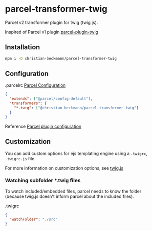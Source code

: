 # parcel-transformer-twig

Parcel v2 transformer plugin for twig (twig.js).

Inspired of Parcel v1 plugin [parcel-plugin-twig](https://github.com/arnorhs/parcel-plugin-twig) 

## Installation

```sh
npm i -D christian-beckmann/parcel-transformer-twig
```

## Configuration

.parcelrc [Parcel Configuration](https://parceljs.org/features/plugins/#.parcelrc)

```json
{
  "extends": ["@parcel/config-default"],
  "transformers": {
    "*.twig": ["@christian-beckmann/parcel-transformer-twig"]
  }
}
```

Reference [Parcel plugin configuration](https://v2.parceljs.org/configuration/plugin-configuration/)

## Customization

You can add custom options for ejs templating engine using a `.twigrc`, `.twigrc.js` file.

For more information on customization options, see [twig.js](https://github.com/twigjs/twig.js)

### Watching subfolder *.twig files

To watch included/embedded files, parcel needs to know the folder (because twig.js doesn't inform parcel about the included files).

.twigrc

```json
{
  "watchFolder": "./src"
}
```
